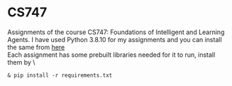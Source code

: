 # CS747
Assignments of the course CS747: Foundations of Intelligent and Learning Agents.
I have used Python 3.8.10 for my assignments and you can install the same from [here](https://www.python.org/downloads/release/python-3810/) \
Each assignment has some prebuilt libraries needed for it to run, install them by \
```
& pip install -r requirements.txt

```


